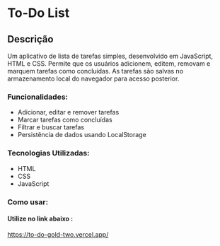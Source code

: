 # To-Do List

## Descrição

Um aplicativo de lista de tarefas simples, desenvolvido em JavaScript, HTML e CSS. Permite que os usuários adicionem, editem, removam e marquem tarefas como concluídas. As tarefas são salvas no armazenamento local do navegador para acesso posterior.

### Funcionalidades:

- Adicionar, editar e remover tarefas
- Marcar tarefas como concluídas
- Filtrar e buscar tarefas
- Persistência de dados usando LocalStorage

### Tecnologias Utilizadas:

- HTML
- CSS
- JavaScript

### Como usar: 
#### Utilize no link abaixo :
https://to-do-gold-two.vercel.app/

